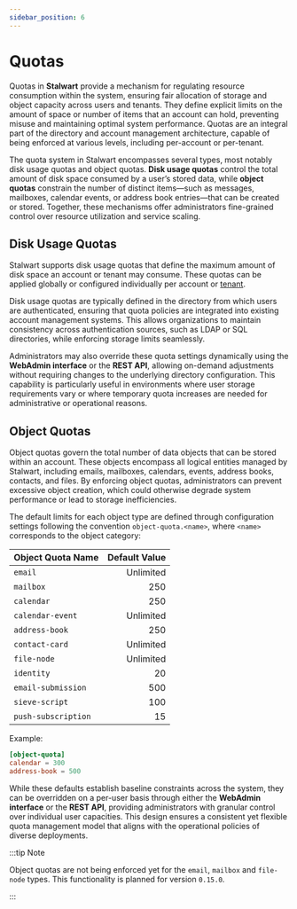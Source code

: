 ```yaml
---
sidebar_position: 6
---
```


# Quotas

Quotas in **Stalwart** provide a mechanism for regulating resource consumption within the system, ensuring fair allocation of storage and object capacity across users and tenants. They define explicit limits on the amount of space or number of items that an account can hold, preventing misuse and maintaining optimal system performance. Quotas are an integral part of the directory and account management architecture, capable of being enforced at various levels, including per-account or per-tenant.

The quota system in Stalwart encompasses several types, most notably disk usage quotas and object quotas. **Disk usage quotas** control the total amount of disk space consumed by a user’s stored data, while **object quotas** constrain the number of distinct items—such as messages, mailboxes, calendar events, or address book entries—that can be created or stored. Together, these mechanisms offer administrators fine-grained control over resource utilization and service scaling.

## Disk Usage Quotas

Stalwart supports disk usage quotas that define the maximum amount of disk space an account or tenant may consume. These quotas can be applied globally or configured individually per account or [tenant](/docs/auth/authorization/tenants#quotas).

Disk usage quotas are typically defined in the directory from which users are authenticated, ensuring that quota policies are integrated into existing account management systems. This allows organizations to maintain consistency across authentication sources, such as LDAP or SQL directories, while enforcing storage limits seamlessly.

Administrators may also override these quota settings dynamically using the **WebAdmin interface** or the **REST API**, allowing on-demand adjustments without requiring changes to the underlying directory configuration. This capability is particularly useful in environments where user storage requirements vary or where temporary quota increases are needed for administrative or operational reasons.

## Object Quotas

Object quotas govern the total number of data objects that can be stored within an account. These objects encompass all logical entities managed by Stalwart, including emails, mailboxes, calendars, events, address books, contacts, and files. By enforcing object quotas, administrators can prevent excessive object creation, which could otherwise degrade system performance or lead to storage inefficiencies.

The default limits for each object type are defined through configuration settings following the convention `object-quota.<name>`, where `<name>` corresponds to the object category:


| **Object Quota Name**           |      **Default Value** |
| -------------------------------- | ---------------------: |
| `email`                          | Unlimited |
| `mailbox`                        |                    250 |
| `calendar`                       |                    250 |
| `calendar-event`                 | Unlimited |
| `address-book`                   |                    250 |
| `contact-card`                   | Unlimited |
| `file-node`                      | Unlimited |
| `identity`                       |                     20 |
| `email-submission`               |                    500 |
| `sieve-script`                   |                    100 |
| `push-subscription`              |                     15 |

Example:

```toml
[object-quota]
calendar = 300
address-book = 500
```

While these defaults establish baseline constraints across the system, they can be overridden on a per-user basis through either the **WebAdmin interface** or the **REST API**, providing administrators with granular control over individual user capacities. This design ensures a consistent yet flexible quota management model that aligns with the operational policies of diverse deployments.

:::tip Note

Object quotas are not being enforced yet for the `email`, `mailbox` and `file-node` types. This functionality is planned for version `0.15.0`.

:::
